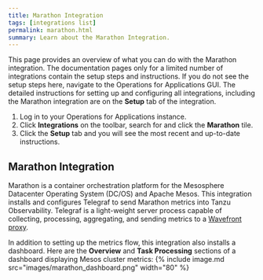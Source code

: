 ```yaml
---
title: Marathon Integration
tags: [integrations list]
permalink: marathon.html
summary: Learn about the Marathon Integration.
---
```


This page provides an overview of what you can do with the Marathon integration. The documentation pages only for a limited number of integrations contain the setup steps and instructions. If you do not see the setup steps here, navigate to the Operations for Applications GUI. The detailed instructions for setting up and configuring all integrations, including the Marathon integration are on the **Setup** tab of the integration.

1. Log in to your Operations for Applications instance. 
2. Click **Integrations** on the toolbar, search for and click the **Marathon** tile. 
3. Click the **Setup** tab and you will see the most recent and up-to-date instructions.

## Marathon Integration

Marathon is a container orchestration platform for the Mesosphere Datacenter Operating System (DC/OS) and Apache Mesos.
This integration installs and configures Telegraf to send Marathon metrics into Tanzu Observability. Telegraf is a light-weight server process capable of collecting, processing, aggregating, and sending metrics to a [Wavefront proxy](https://docs.wavefront.com/proxies.html).

In addition to setting up the metrics flow, this integration also installs a dashboard. Here are the **Overview** and **Task Processing** sections of a dashboard displaying Mesos cluster metrics:
{% include image.md src="images/marathon_dashboard.png" width="80" %}




